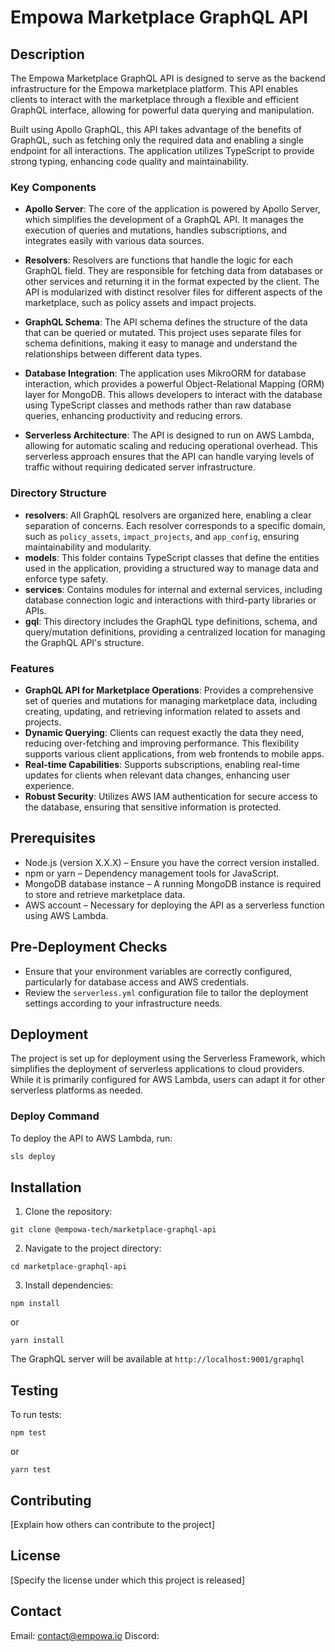 # Empowa Marketplace GraphQL API

## Description

The Empowa Marketplace GraphQL API is designed to serve as the backend infrastructure for the Empowa marketplace platform. This API enables clients to interact with the marketplace through a flexible and efficient GraphQL interface, allowing for powerful data querying and manipulation.

Built using Apollo GraphQL, this API takes advantage of the benefits of GraphQL, such as fetching only the required data and enabling a single endpoint for all interactions. The application utilizes TypeScript to provide strong typing, enhancing code quality and maintainability.

### Key Components

- **Apollo Server**: The core of the application is powered by Apollo Server, which simplifies the development of a GraphQL API. It manages the execution of queries and mutations, handles subscriptions, and integrates easily with various data sources.

- **Resolvers**: Resolvers are functions that handle the logic for each GraphQL field. They are responsible for fetching data from databases or other services and returning it in the format expected by the client. The API is modularized with distinct resolver files for different aspects of the marketplace, such as policy assets and impact projects.

- **GraphQL Schema**: The API schema defines the structure of the data that can be queried or mutated. This project uses separate files for schema definitions, making it easy to manage and understand the relationships between different data types.

- **Database Integration**: The application uses MikroORM for database interaction, which provides a powerful Object-Relational Mapping (ORM) layer for MongoDB. This allows developers to interact with the database using TypeScript classes and methods rather than raw database queries, enhancing productivity and reducing errors.

- **Serverless Architecture**: The API is designed to run on AWS Lambda, allowing for automatic scaling and reducing operational overhead. This serverless approach ensures that the API can handle varying levels of traffic without requiring dedicated server infrastructure.

### Directory Structure

- **resolvers**: All GraphQL resolvers are organized here, enabling a clear separation of concerns. Each resolver corresponds to a specific domain, such as `policy_assets`, `impact_projects`, and `app_config`, ensuring maintainability and modularity.
- **models**: This folder contains TypeScript classes that define the entities used in the application, providing a structured way to manage data and enforce type safety.
- **services**: Contains modules for internal and external services, including database connection logic and interactions with third-party libraries or APIs.
- **gql**: This directory includes the GraphQL type definitions, schema, and query/mutation definitions, providing a centralized location for managing the GraphQL API's structure.

### Features

- **GraphQL API for Marketplace Operations**: Provides a comprehensive set of queries and mutations for managing marketplace data, including creating, updating, and retrieving information related to assets and projects.
- **Dynamic Querying**: Clients can request exactly the data they need, reducing over-fetching and improving performance. This flexibility supports various client applications, from web frontends to mobile apps.
- **Real-time Capabilities**: Supports subscriptions, enabling real-time updates for clients when relevant data changes, enhancing user experience.
- **Robust Security**: Utilizes AWS IAM authentication for secure access to the database, ensuring that sensitive information is protected.

## Prerequisites

- Node.js (version X.X.X) – Ensure you have the correct version installed.
- npm or yarn – Dependency management tools for JavaScript.
- MongoDB database instance – A running MongoDB instance is required to store and retrieve marketplace data.
- AWS account – Necessary for deploying the API as a serverless function using AWS Lambda.

## Pre-Deployment Checks

- Ensure that your environment variables are correctly configured, particularly for database access and AWS credentials.
- Review the `serverless.yml` configuration file to tailor the deployment settings according to your infrastructure needs.

## Deployment

The project is set up for deployment using the Serverless Framework, which simplifies the deployment of serverless applications to cloud providers. While it is primarily configured for AWS Lambda, users can adapt it for other serverless platforms as needed.

### Deploy Command

To deploy the API to AWS Lambda, run:

```bash
sls deploy
```

## Installation

1. Clone the repository:

```
git clone @empowa-tech/marketplace-graphql-api
```

2. Navigate to the project directory:

```
cd marketplace-graphql-api
```

3. Install dependencies:

```
npm install
```

or

```
yarn install
```

The GraphQL server will be available at `http://localhost:9001/graphql`

## Testing

To run tests:

```
npm test
```

or

```
yarn test
```

## Contributing

[Explain how others can contribute to the project]

## License

[Specify the license under which this project is released]

## Contact

Email: contact@empowa.io
Discord:
